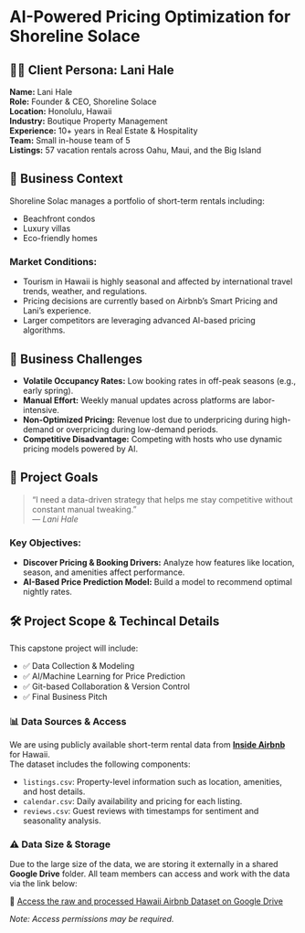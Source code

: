 # AI-Powered Pricing Optimization for Shoreline Solace

## 👩‍💼 Client Persona: Lani Hale

**Name:** Lani Hale  
**Role:** Founder & CEO, Shoreline Solace  
**Location:** Honolulu, Hawaii  
**Industry:** Boutique Property Management  
**Experience:** 10+ years in Real Estate & Hospitality  
**Team:** Small in-house team of 5  
**Listings:** 57 vacation rentals across Oahu, Maui, and the Big Island

## 🌴 Business Context

Shoreline Solac manages a portfolio of short-term rentals including:

- Beachfront condos
- Luxury villas
- Eco-friendly homes

### Market Conditions:

- Tourism in Hawaii is highly seasonal and affected by international travel trends, weather, and regulations.
- Pricing decisions are currently based on Airbnb’s Smart Pricing and Lani’s experience.
- Larger competitors are leveraging advanced AI-based pricing algorithms.

## 🚧 Business Challenges

- **Volatile Occupancy Rates:** Low booking rates in off-peak seasons (e.g., early spring).
- **Manual Effort:** Weekly manual updates across platforms are labor-intensive.
- **Non-Optimized Pricing:** Revenue lost due to underpricing during high-demand or overpricing during low-demand periods.
- **Competitive Disadvantage:** Competing with hosts who use dynamic pricing models powered by AI.

## 🎯 Project Goals

> “I need a data-driven strategy that helps me stay competitive without constant manual tweaking.”  
> — _Lani Hale_

### Key Objectives:

- **Discover Pricing & Booking Drivers:** Analyze how features like location, season, and amenities affect performance.
- **AI-Based Price Prediction Model:** Build a model to recommend optimal nightly rates.

## 🛠 Project Scope & Techincal Details

This capstone project will include:

- ✅ Data Collection & Modeling
- ✅ AI/Machine Learning for Price Prediction
- ✅ Git-based Collaboration & Version Control
- ✅ Final Business Pitch

### 📊 Data Sources & Access

We are using publicly available short-term rental data from **[Inside Airbnb](https://insideairbnb.com/get-the-data/)** for Hawaii.  
The dataset includes the following components:

- `listings.csv`: Property-level information such as location, amenities, and host details.
- `calendar.csv`: Daily availability and pricing for each listing.
- `reviews.csv`: Guest reviews with timestamps for sentiment and seasonality analysis.

### ⚠️ Data Size & Storage

Due to the large size of the data, we are storing it externally in a shared **Google Drive** folder. All team members can access and work with the data via the link below:

📂 [Access the raw and processed Hawaii Airbnb Dataset on Google Drive](https://drive.google.com/drive/folders/1r-OJWtwC_tvep1QjbYgJb38Cy3ereslz?usp=sharing)

_Note: Access permissions may be required._
